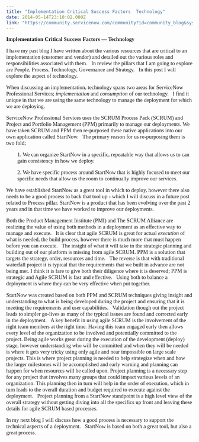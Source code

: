 ```yaml
---
title: "Implementation Critical Success Factors  Technology"
date: 2014-05-14T23:10:02.000Z
link: "https://community.servicenow.com/community?id=community_blog&sys_id=524d6229dbd0dbc01dcaf3231f961901"
---
```

<p><span style="font-size: 11.0pt; font-family: Calibri;"><strong>Implementation Critical Success Factors — Technology</strong></span></p><p></p><p><span style="font-size: 11.0pt; font-family: Calibri;">I have my past blog I have written about the various resources that are critical to an implementation (customer and vendor) and detailed out the various roles and responsibilities associated with them.   In review the pillars that I am going to explore are People, Process, Technology, Governance and Strategy.   In this post I will explore the aspect of technology.</span></p><p></p><p><span style="font-size: 11.0pt; font-family: Calibri;">When discussing an implementation, technology spans two areas for ServiceNow Professional Services; <em>implementation</em> and <em>consumption</em> of our technology.   I find it unique in that we are using the same technology to manage the deployment for which we are deploying.</span></p><p></p><p><span style="font-size: 11.0pt; font-family: Calibri;">ServiceNow Professional Services uses the SCRUM Process Pack (SCRUM) and Project and Portfolio Management (PPM) primarily to manage our deployments. We have taken SCRUM and PPM then re-purposed these native applications into our own application called StartNow.   The primary reason for us re-purposing them is two fold;</span></p><p></p><p style="padding-left: 30px;"><span style="font-size: 11.0pt; font-family: Calibri;">1. We can organize StartNow in a specific, repeatable way that allows us to can gain consistency in how we deploy.   </span></p><p style="padding-left: 30px;"><span style="font-size: 11.0pt; font-family: Calibri;">2. We have specific process around StartNow that is highly focused to meet our specific needs that allow us the room to continually improve our services. </span></p><p></p><p><span style="font-size: 11.0pt; font-family: Calibri;">We have established StartNow as a great tool in which to deploy, however there also needs to be a good process to back that tool up - which I will discuss in a future post related to Process pillar. StartNow is a product that has been evolving over the past 2 years and in that time we have worked to improve our deployments. </span></p><p></p><p><span style="font-size: 11.0pt; font-family: Calibri;">Both the Product Management Institute (PMI) and The SCRUM Alliance are realizing the value of using both methods in a deployment as an effective way to manage and execute.   It is clear that agile SCRUM is great for actual <em>execution</em> of what is needed, the build process, however there is much more that must happen before you can execute.   The insight of what it will take in the strategic planning and building out of our platform is missing from agile SCRUM. PPM is a solution that targets the strategy, order, resources and time.   The reverse is that with traditional waterfall project it is typical that the requirements that we built in advance are not being met. I think it is fare to give both their diligence where it is deserved; PPM is strategic and Agile SCRUM is fast and effective.   Using both to balance a deployment is where they can be very effective when put together.</span></p><p></p><p><span style="font-size: 11.0pt; font-family: Calibri;">StartNow was created based on both PPM and SCRUM techniques giving insight and understanding to what is being developed during the project and ensuring that it is meeting the requirements and user capabilities.   Validation though out the project leads to simpler go-lives as many of the typical issues are found and corrected early in the deployment.   A key benefit in using agile SCRUM is the involvement of the right team members at the right time. Having this team engaged early then allows every level of the organization to be involved and potentially committed to the project. Being agile works great during the execution of the development (deploy) stage, however understanding who will be committed and when they will be needed is where it gets very tricky using only agile and near impossible on large scale projects. This is where project planning is needed to help strategize when and how the larger milestones will be accomplished and early warning and planning can happen for when resources will be called upon. Project planning is a necessary step for any project that involves many groups that could impact various levels of an organization. This planning then in turn will help in the order of execution, which in turn leads to the overall duration and budget required to execute against the deployment.   Project planning from a StartNow standpoint is a high level view of the overall strategy without getting diving into all the specifics up front and leaving these details for agile SCRUM based processes. </span></p><p></p><p><span style="font-size: 11.0pt; font-family: Calibri;">In my next blog I will discuss how a good process is necessary to support the technical aspects of a deployment.   StartNow is based on both a great tool, but also a great process.</span></p>